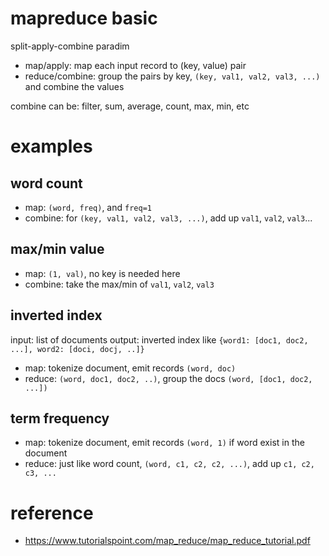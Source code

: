 # mapreduce basic

split-apply-combine paradim

- map/apply: map each input record to (key, value) pair
- reduce/combine: group the pairs by key, `(key, val1, val2, val3, ...)` and combine the values

combine can be: filter, sum, average, count, max, min, etc

# examples

## word count

- map: `(word, freq)`, and `freq=1`
- combine: for `(key, val1, val2, val3, ...)`, add up `val1`, `val2`, `val3`...

## max/min value

- map: `(1, val)`, no key is needed here
- combine: take the max/min of `val1`, `val2`, `val3`

## inverted index

input: list of documents
output: inverted index like `{word1: [doc1, doc2, ...], word2: [doci, docj, ..]}`

- map: tokenize document, emit records `(word, doc)`
- reduce: `(word, doc1, doc2, ..)`, group the docs `(word, [doc1, doc2, ...])`	

## term frequency

- map: tokenize document, emit records `(word, 1)` if word exist in the document
- reduce: just like word count, `(word, c1, c2, c2, ...)`, add up `c1, c2, c3, ...`

# reference

- https://www.tutorialspoint.com/map_reduce/map_reduce_tutorial.pdf